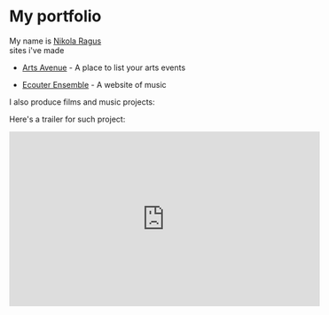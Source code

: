 # My portfolio

My name is [Nikola Ragus](http://twitter.com/alokinsugar)
<br>sites i've made

* [Arts Avenue](http://artsavenue.ca)  - A place to list your arts events

* [Ecouter Ensemble](http://ecouterensemble.com) - A website of music

I also produce films and music projects:

Here's a trailer for such project:

<iframe width="560" height="315" src="https://www.youtube.com/embed/WpdC9dj2pJI" frameborder="0" allowfullscreen></iframe>
